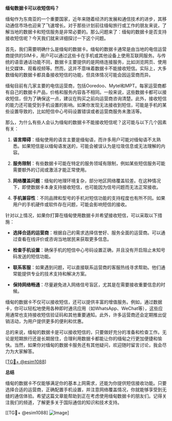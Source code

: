 **缅甸数据卡可以收短信吗？**

缅甸作为东南亚的一个重要国家，近年来随着经济的发展和通信技术的进步，其移动通信市场也迎来了飞速增长。对于那些计划前往缅甸旅行或工作的朋友来说，了解当地的数据卡和短信服务是非常必要的。那么问题来了：缅甸的数据卡是否支持接收短信呢？今天我们就来详细探讨一下这个问题。

首先，我们需要明确什么是缅甸的数据卡。缅甸的数据卡通常是由当地的电信运营商提供的SIM卡，用户可以通过这些卡在手机或其他设备上使用互联网服务。与传统的语音通话功能不同，数据卡主要提供的是网络连接服务，比如浏览网页、使用社交媒体、观看视频等。然而，这并不意味着数据卡不能接收短信。实际上，大多数缅甸的数据卡都具备接收短信的功能，但具体情况可能会因运营商而异。

缅甸目前有几家主要的电信运营商，包括Ooredoo、Mytel和MPT。每家运营商都有自己的数据卡产品，价格和服务内容各不相同。一般来说，这些数据卡都可以接收短信，但为了确保这一点，建议在购买之前向运营商咨询清楚。此外，接收短信的能力还可能受到手机设置的影响。如果你发现无法接收到短信，可能是手机的某些设置导致的，比如短信中心号码设置错误或者运营商服务未激活等。

那么，为什么有些人会认为缅甸的数据卡不能接收短信呢？这可能与以下几个因素有关：

1. **语言障碍**：缅甸使用的语言主要是缅甸语，而许多用户可能对缅甸语不太熟悉。如果短信是以缅甸语发送的，可能会被误认为是垃圾信息或无法理解的内容。
   
2. **服务限制**：有些数据卡可能在特定的服务领域有限制，例如某些短信服务可能需要额外的订阅或激活才能正常使用。

3. **网络覆盖问题**：缅甸的地理环境复杂，部分地区网络覆盖较差。在这种情况下，即使数据卡本身支持接收短信，也可能因为信号问题而无法正常接收。

4. **手机兼容性**：不同品牌和型号的手机对短信功能的支持程度也有所不同。如果用户的手机硬件或软件存在问题，可能会影响短信的接收。

针对以上情况，如果你打算在缅甸使用数据卡并希望接收短信，可以采取以下措施：

- **选择合适的运营商**：根据自己的需求选择信誉好、服务全面的运营商。可以通过查看在线评价或咨询当地居民来获取更多信息。
  
- **检查手机设置**：确保手机的短信中心号码设置正确，并且没有开启阻止未知号码发送的短信功能。

- **联系客服**：如果遇到问题，可以直接联系运营商的客服热线寻求帮助。他们通常能提供专业的技术支持和解决方案。

- **保持网络畅通**：尽量避免进入网络信号盲区，尤其是在需要接收重要信息的时候。

缅甸的数据卡不仅可以接收短信，还可以提供丰富的增值服务。例如，通过数据卡，你可以轻松地使用各种即时通讯应用（如WhatsApp、WeChat等），这些应用通常也支持接收短信验证码和其他重要通知。此外，许多运营商还会定期推出促销活动，为用户提供更多的便利和优惠。

总的来说，缅甸的数据卡是可以接收短信的，只要做好充分的准备和检查工作。无论是短期旅行还是长期居住，合理利用数据卡都能让你的缅甸之行更加便捷和愉快。当然，如果你对缅甸的数据卡服务还有其他疑问，欢迎随时留言讨论，我会尽力为大家解答。

[[TG💪+ @esim1088](https://t.me/s/esim1088)]

**总结**

缅甸的数据卡不仅能够满足你的基本上网需求，还能为你提供短信接收功能。只要选择合适的运营商，正确配置手机设置，并注意网络覆盖情况，你就能够享受到无缝的通信体验。希望这篇文章能帮助到正在考虑使用缅甸数据卡的朋友们。记得关注我们的频道，了解更多关于国际通信的知识和技术支持。

[[TG💪+ @esim1088] ![Image](https://i.postimg.cc/4NQfJmqS/Snipaste-2025-05-13-00-14-12.png)]